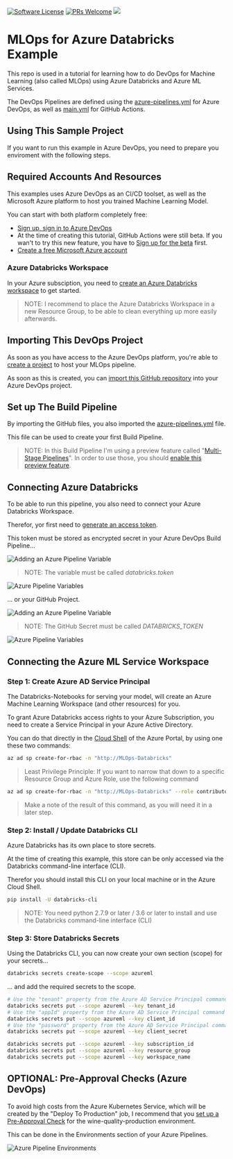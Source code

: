 [![Software License](https://img.shields.io/badge/license-MIT-brightgreen.svg?style=flat-square)](LICENSE)
[![PRs Welcome](https://img.shields.io/badge/PRs-welcome-brightgreen.svg?style=flat-square)](http://makeapullrequest.com)
[![](https://ga4gh.datainsights.cloud/api?repo=MLOps-Databricks)](https://github.com/SaschaDittmann/gaforgithub)

# MLOps for Azure Databricks Example

This repo is used in a tutorial for learning how to do DevOps for Machine Learning (also called MLOps) using Azure Databricks and Azure ML Services.

The DevOps Pipelines are defined using the [azure-pipelines.yml](./azure-pipelines.yml) for Azure DevOps, as well as [main.yml](./.github/workflows/main.yml) for GitHub Actions.

## Using This Sample Project

If you want to run this example in Azure DevOps, you need to prepare you enviroment with the following steps.

## Required Accounts And Resources

This examples uses Azure DevOps as an CI/CD toolset, as well as the Microsoft Azure platform to host you trained Machine Learning Model.

You can start with both platform completely free:

* [Sign up, sign in to Azure DevOps](https://docs.microsoft.com/en-us/azure/devops/user-guide/sign-up-invite-teammates?view=azure-devops)
* At the time of creating this tutorial, GitHub Actions were still beta. If you wan't to try this new feature, you have to [Sign up for the beta](https://github.com/features/actions) first.
* [Create a free Microsoft Azure account](https://azure.microsoft.com/en-us/free/)

### Azure Databricks Workspace

In your Azure subsciption, you need to [create an Azure Databricks workspace](https://docs.azuredatabricks.net/getting-started/try-databricks.html#step-2-create-a-databricks-workspace) to get started.

> NOTE: I recommend to place the Azure Databricks Workspace in a new Resource Group, to be able to clean everything up more easily afterwards.

## Importing This DevOps Project

As soon as you have access to the Azure DevOps platform, you're able to [create a project](https://docs.microsoft.com/en-us/azure/devops/user-guide/sign-up-invite-teammates?view=azure-devops#create-a-project) to host your MLOps pipeline.

As soon as this is created, you can [import this GitHub repository](https://docs.microsoft.com/en-us/azure/devops/repos/git/import-git-repository?view=azure-devops) into your Azure DevOps project.

## Set up The Build Pipeline

By importing the GitHub files, you also imported the [azure-pipelines.yml](./azure-pipelines.yml) file.

This file can be used to create your first Build Pipeline.

> NOTE: In this Build Pipeline I'm using a preview feature called "[Multi-Stage Pipelines](https://docs.microsoft.com/en-us/azure/devops/pipelines/process/stages?view=azure-devops&tabs=yaml)". In order to use those, you should [enable this preview feature](https://docs.microsoft.com/en-us/azure/devops/project/navigation/preview-features?view=azure-devops).

## Connecting Azure Databricks

To be able to run this pipeline, you also need to connect your Azure Databricks Workspace.

Therefor, yor first need to [generate an access token](https://docs.azuredatabricks.net/dev-tools/api/latest/authentication.html#generate-a-token).

This token must be stored as encrypted secret in your Azure DevOps Build Pipeline...

![Adding an Azure Pipeline Variable](./images/01AddingPipelineVariables.png "Adding an Azure Pipeline Variable")

> NOTE: The variable must be called *databricks.token*

![Azure Pipeline Variables](./images/02AddingPipelineVariables.png)

... or your GitHub Project.

![Adding an Azure Pipeline Variable](./images/01AddingGitHubSecrets.png "Adding a GitHub Secret")

> NOTE: The GitHub Secret must be called *DATABRICKS_TOKEN*

![Azure Pipeline Variables](./images/02AddingGitHubSecrets.png)

## Connecting the Azure ML Service Workspace

### Step 1: Create Azure AD Service Principal

The Databricks-Notebooks for serving your model, will create an Azure Machine Learning Workspace (and other resources) for you.

To grant Azure Databricks access rights to your Azure Subscription, you need to create a Service Principal in your Azure Active Directory.

You can do that directly in the [Cloud Shell](https://docs.microsoft.com/en-us/azure/cloud-shell/overview) of the Azure Portal, by using one these two commands:

``` bash
az ad sp create-for-rbac -n "http://MLOps-Databricks"
```

> Least Privilege Principle: If you want to narrow that down to a specific Resource Group and Azure Role, use the following command

``` bash
az ad sp create-for-rbac -n "http://MLOps-Databricks" --role contributor --scopes /subscriptions/{SubID}/resourceGroups/{ResourceGroup1}
```

> Make a note of the result of this command, as you will need it in a later step.

### Step 2: Install / Update Databricks CLI

Azure Databricks has its own place to store secrets.

At the time of creating this example, this store can be only accessed via the Databricks command-line interface (CLI).

Therefor you should install this CLI on your local machine or in the Azure Cloud Shell.

``` bash
pip install -U databricks-cli
```

> NOTE: You need python 2.7.9 or later / 3.6 or later to install and use the Databricks command-line interface (CLI) 

### Step 3: Store Databricks Secrets

Using the Databricks CLI, you can now create your own section (scope) for your secrets...

``` bash
databricks secrets create-scope --scope azureml
```

... and add the required secrets to the scope.

``` bash
# Use the "tenant" property from the Azure AD Service Principal command output
databricks secrets put --scope azureml --key tenant_id
# Use the "appId" property from the Azure AD Service Principal command output
databricks secrets put --scope azureml --key client_id
# Use the "password" property from the Azure AD Service Principal command output
databricks secrets put --scope azureml --key client_secret

databricks secrets put --scope azureml --key subscription_id
databricks secrets put --scope azureml --key resource_group
databricks secrets put --scope azureml --key workspace_name
```

## OPTIONAL: Pre-Approval Checks (Azure DevOps)

To avoid high costs from the Azure Kubernetes Service, which will be created by the "Deploy To Production" job, I recommend that you [set up a Pre-Approval Check](https://docs.microsoft.com/en-us/azure/devops/pipelines/process/approvals?view=azure-devops) for the wine-quality-production environment.

This can be done in the Environments section of your Azure Pipelines.

![Azure Pipeline Environments](./images/Environments.png)
